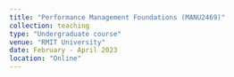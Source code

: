 ```yaml
---
title: "Performance Management Foundations (MANU2469)"
collection: teaching
type: "Undergraduate course"
venue: "RMIT University"
date: February - April 2023
location: "Online"
---
```


